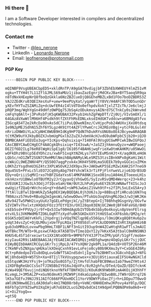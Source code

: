 ### Hi there 👋

I am a Software Developer interested in compilers and decentralized technologies.

<!--
**LeoNero/LeoNero** is a ✨ _special_ ✨ repository because its `README.md` (this file) appears on your GitHub profile.

Here are some ideas to get you started:

- 🔭 I’m currently working on ...
- 🌱 I’m currently learning ...
- 👯 I’m looking to collaborate on ...
- 🤔 I’m looking for help with ...
- 💬 Ask me about ...
- 📫 How to reach me: ...
- 😄 Pronouns: ...
- ⚡ Fun fact: ...
-->


### Contact me
- Twitter - [@leo_nerone](https://twitter.com/leo_nerone)
- LinkedIn - [Leonardo Nerone](https://www.linkedin.com/in/leonardo-felipe-nerone/)
- Email: [leofnerone@protonmail.com](mailto:leofnerone@protonmail.com)

#### PGP Key
```
-----BEGIN PGP PUBLIC KEY BLOCK-----

mQINBF9VsgUBEACbpED5+xkldRnTP/A9gGA70vdigjbF3ZbhEbXWHEUY4lmZ51vM
ogku+TTYH4t7L11ZflGJMLS69aMUz1jibauZazEgnrjMdCKvJBa+BYT5aoq5R9qa
n8TdNxkHEepNrQ8fboQzGkkla6NzZBZCueDjQ8GEheMBZLxBd1FOo7boDZBDR53Z
VAJ2ZEdKru03QEIXesXuF+uew+9eePUyXat/yqaWrTjY8VV/H4AFC9hTOD5unGDr
yXEvfHYTuZSZAMiZq+dcUwfER4zI4lVdTOo0efhpdvXokTjxlZTZcTk/Je6clmjJ
pRQP3mq/WghYgGn49dHfzOWPQg75JbSq4zODukmvysAINrd7SCTnkCy0s2kWnvmd
cmFqYq0Alt+j3PvRsbfjK5qKWUBAX32Pxyb1HshZgFWpDTf/Zj0Uj/VIvSmOXl/1
64GAzAVXwWtlM96Hf4Psdkh9tfZXtFhMsEDNLxksdIHdGKTvddcw+a6BMdgA5fvx
Z5GcqA54T2e2kRcDa9OvAsSdC7iiPuLQOweNImz/CvHjpcPob24WUXxjXxU0tdsq
Ie9N2pMEJSdhN15Zhf6Y5Lgz4K91Yt4AZFlYPwmCrcJ42REoVBgj+ytcF0LGul4V
nRrizDNWOiYLaJCpNHC0WUB9HIdKg9HP7QdN7hDukRYsUNU8o8E4JBcyewARAQAB
tCtMZW9uYXJkbyBOZXJvbmUgPGxlb2ZuZXJvbmVAcHJvdG9ubWFpbC5jb20+iQJO
BBMBCAA4FiEEUIo3ug+YIcKps+Dqhsixiq+7I40FAl9VsgUCGwMFCwkIBwIGFQoJ
CAsCBBYCAwECHgECF4AACgkQhsixiq+7I43swA/+JaSZ3jhkmnuQyzx+wWQPaoej
DEZIf6D2ILg76eR8lWgHiSpE1g8/I6105f4BAH6jwqFrieXwOtmKAHKM/u05WwOi
wOFkDhz9BVcp5EdYDhczs/xwbF51xqXtNZHLys7xhYIEuMSnHJt+X/aqdK0LeHdA
LQbSc/nO1ZWT2SGN7CReHMUlNmihBApNAMyLWLeSMZS3tzsIBnkNPx8gKaHi1Wit
ocWAiCL9WEZNNV4PY/Q550O7aqgPzxk4x3KH4Y509Lma5UEEk7b9yxGGCeivZPKm
L0KhZzYsgdhmU3GZ4tc3XPLWSOvK2JdX9pvJk+JAKbwKP5SEzMZwiKAK2SY7neG9
9qu45U5+PFxLc5lzEO72Cq9XyAbg794YshcWlk3rTiFPjFlnYweVLzjo63QrBSUD
EDy+oQriiiSqMVIrxo7hBFZGdaYxs6l4MKPA8NK1SoxO01nu1A04mLEToeeoLH1s
nknHzxrU1BWwloOTBUfM2y2JrCgyaxQjVhGwOS/SyIzvRSvQMD4Werqc+23+k4hz
GVEUUKIJJGw3Lh3OdjJfIQceSaH/6W/0Ut2LhPuKy6u6EYZ63RzWNAwfT4IScJo3
ewUgizfZQaQrWVchcoG+gY+ddwHI+sWP6JwGmiZ1Vwh9tF+s2fIPL5xLExG5A+y3
7ftAllLBTwlIQnWUkZy5Ag0EX1WyBQEQAL0jh3U6JsJp+88Bsq3fiHRcub16N7nq
fN9Azxz57Hv0+RBudg2mIgmsWi/w5ewOOwv/PTukUo3oqVUngMGJQeJ/w3jWKJKm
aRv942Tw5PWH2ixyUuXz7gGELePdgnjkC/yZtBtepG+IjT08hhq9GsgnVy/OGvfw
SIVIWTv7hxlxtzHXQdzFOzz3fEtYQ3n/OXI28qo03ENjUC2We0jBFX4FaVGO/8HO
skEb5sd+FPVUyJjr9f+Qx53Iwf00HdAgUbIVTOb4kSbby0o4koyLn8pVenFElrsg
etvXL5i3VKMWdMbTZO6LOqRTfzXydfu0K5GKDxXXYJtHUS5aCnXF6sbb/QM2q/et
6SGK5zQdIA6YvKkFLj2Vpdrgj1vVQqTNZlqp9Eu556Gps/lOmiQKxg8Q8tHu6p2u
ydqt34vsZyC+OjQLM0ujxUefFpLRQajIPX05EdlvFVCAzDD90NIZnRt3Xg6H8z6B
gub3xbMRbzLovxwPbg9HmLTXBF1LNFf3nGitI93up9nW4ZCwHtqhR1wFTlsJmAUI
wOTBkcTM/WTb+9LpsxwCFAQcATA5BTDvTImo1QxYI2y7kKxX5A3tbalC0mRNSNN3
KHUS4L4Sf1drxeiwrtx1XX1NtoO0Yb+9MP6fVY43JP7teZPR/pGF/51gFf/mobm+
miyIau42R9i1ABEBAAGJAjYEGAEIACAWIQRQije6D5ghwqmz4OqGyLGKr7sjjQUC
X1WyBQIbDAAKCRCGyLGKr7sjjRpLD/47YsXQNr2gk0PL1a/Q4dzB+VOTSP26n46M
C7KeNFv5ZNXga/qHUkalkXOeqCxnh91evLoFejo0cy80b9KXmu3yY+CxGGE4Z6Ry
0Ct+pRdedpoIVIu8dDqLovGdWfTSAIndSdnljIgrw7b2BHHTsx3G8cxhEgbJ+NfG
WCj8hdo4Q9+WSTSh+Xa+8TIjlTkVUsypqzwox+x3EUj8StiauxaEIF5U4wNGXCld
oS5tqsWK3HzYFsj9+joTKa2Go8G5Ty/ZjtHvfdlhabFBCB9WuoIab79weZYHts4J
i2XDFBgReGbCCsSo7fJIN5BbIY916uJdpVFx/8zR2ghfu/DTed/QaZD/EDIfcknK
XzWa49QEf6vujjndiNQ6tknoYNfkFTBNfHIUJ/KOuKdK9hWb0RimA4KOijH3hhFY
KLvmgLJ+3M5ALZP+xGu9EdmvK5jMZW9PjX4kaGzpAog7QIwoB8LJTW9rGUtrq726
lK5a7GEfvJ9NJJ91JAIfC666FPUUxHDC11YorV9DWYPiOacZfjrh+LDDpu7T0wvO
aWlUN3Hmw8EZcLdA30daFc4m17NQ08rb8y+VeNCr6NH8EmhwJKPovy4aY0lp/DQC
K6FbTgCUY9ZSwPU2XqIHjuR7oE8X2LucGZKQvbdCm1tH9dpHlPQBNdPm9a0k0++V
iC+Oi2YogQ==
=gtSQ
-----END PGP PUBLIC KEY BLOCK-----
```

